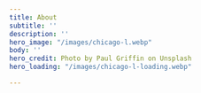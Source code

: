 ```yaml
---
title: About
subtitle: ''
description: ''
hero_image: "/images/chicago-l.webp"
body: ''
hero_credit: Photo by Paul Griffin on Unsplash
hero_loading: "/images/chicago-l-loading.webp"

---
```

